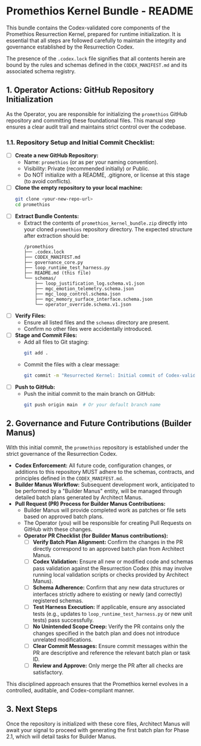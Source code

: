 # Promethios Kernel Bundle - README

This bundle contains the Codex-validated core components of the Promethios Resurrection Kernel, prepared for runtime initialization. It is essential that all steps are followed carefully to maintain the integrity and governance established by the Resurrection Codex.

The presence of the `.codex.lock` file signifies that all contents herein are bound by the rules and schemas defined in the `CODEX_MANIFEST.md` and its associated schema registry.

## 1. Operator Actions: GitHub Repository Initialization

As the Operator, you are responsible for initializing the `promethios` GitHub repository and committing these foundational files. This manual step ensures a clear audit trail and maintains strict control over the codebase.

### 1.1. Repository Setup and Initial Commit Checklist:

*   [ ] **Create a new GitHub Repository:**
    *   Name: `promethios` (or as per your naming convention).
    *   Visibility: Private (recommended initially) or Public.
    *   Do NOT initialize with a README, .gitignore, or license at this stage (to avoid conflicts).
*   [ ] **Clone the empty repository to your local machine:**
    ```bash
    git clone <your-new-repo-url>
    cd promethios
    ```
*   [ ] **Extract Bundle Contents:**
    *   Extract the contents of `promethios_kernel_bundle.zip` directly into your cloned `promethios` repository directory. The expected structure after extraction should be:
        ```
        /promethios
        ├── .codex.lock
        ├── CODEX_MANIFEST.md
        ├── governance_core.py
        ├── loop_runtime_test_harness.py
        ├── README.md (this file)
        └── schemas/
            ├── loop_justification_log.schema.v1.json
            ├── mgc_emotion_telemetry.schema.json
            ├── mgc_loop_control.schema.json
            ├── mgc_memory_surface_interface.schema.json
            └── operator_override.schema.v1.json
        ```
*   [ ] **Verify Files:**
    *   Ensure all listed files and the `schemas` directory are present.
    *   Confirm no other files were accidentally introduced.
*   [ ] **Stage and Commit Files:**
    *   Add all files to Git staging:
        ```bash
        git add .
        ```
    *   Commit the files with a clear message:
        ```bash
        git commit -m "Resurrected Kernel: Initial commit of Codex-validated GovernanceCore and foundational artifacts"
        ```
*   [ ] **Push to GitHub:**
    *   Push the initial commit to the main branch on GitHub:
        ```bash
        git push origin main  # Or your default branch name
        ```

## 2. Governance and Future Contributions (Builder Manus)

With this initial commit, the `promethios` repository is established under the strict governance of the Resurrection Codex.

*   **Codex Enforcement:** All future code, configuration changes, or additions to this repository MUST adhere to the schemas, contracts, and principles defined in the `CODEX_MANIFEST.md`.
*   **Builder Manus Workflow:** Subsequent development work, anticipated to be performed by a "Builder Manus" entity, will be managed through detailed batch plans generated by Architect Manus.
*   **Pull Request (PR) Process for Builder Manus Contributions:**
    *   Builder Manus will provide completed work as patches or file sets based on approved batch plans.
    *   The Operator (you) will be responsible for creating Pull Requests on GitHub with these changes.
    *   **Operator PR Checklist (for Builder Manus contributions):**
        *   [ ] **Verify Batch Plan Alignment:** Confirm the changes in the PR directly correspond to an approved batch plan from Architect Manus.
        *   [ ] **Codex Validation:** Ensure all new or modified code and schemas pass validation against the Resurrection Codex (this may involve running local validation scripts or checks provided by Architect Manus).
        *   [ ] **Schema Adherence:** Confirm that any new data structures or interfaces strictly adhere to existing or newly (and correctly) registered schemas.
        *   [ ] **Test Harness Execution:** If applicable, ensure any associated tests (e.g., updates to `loop_runtime_test_harness.py` or new unit tests) pass successfully.
        *   [ ] **No Unintended Scope Creep:** Verify the PR contains only the changes specified in the batch plan and does not introduce unrelated modifications.
        *   [ ] **Clear Commit Messages:** Ensure commit messages within the PR are descriptive and reference the relevant batch plan or task ID.
        *   [ ] **Review and Approve:** Only merge the PR after all checks are satisfactory.

This disciplined approach ensures that the Promethios kernel evolves in a controlled, auditable, and Codex-compliant manner.

## 3. Next Steps

Once the repository is initialized with these core files, Architect Manus will await your signal to proceed with generating the first batch plan for Phase 2.1, which will detail tasks for Builder Manus.

